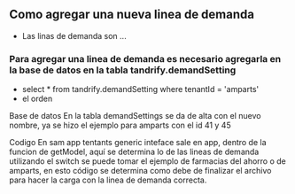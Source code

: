 ## Como agregar una nueva linea de demanda
- Las linas de demanda son ...

### Para agregar una linea de demanda es necesario agregarla en la base de datos en la tabla tandrify.demandSetting
- select * from tandrify.demandSetting where tenantId = 'amparts'
- el orden 

Base de datos
En la tabla demandSettings se da de alta con el nuevo nombre, ya se hizo el ejemplo para amparts con el id 41 y 45


Codigo
En sam app tentants generic inteface sale en app, dentro de la funcion de getModel, aquí se determina lo de las lineas de demanda utilizando el switch se puede tomar el ejemplo de farmacias del ahorro o de amparts, en esto código se determina como debe de finalizar el archivo para hacer la carga con la linea de demanda correcta.


